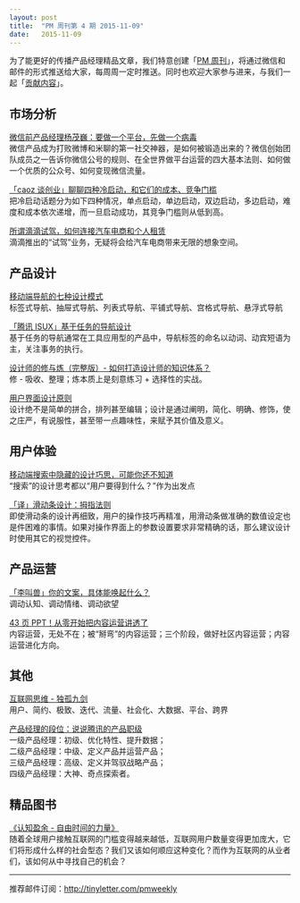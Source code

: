 ```yaml
---
layout: post
title:  "PM 周刊第 4 期 2015-11-09"
date:   2015-11-09
---
```


为了能更好的传播产品经理精品文章，我们特意创建「[PM 周刊](http://pmweekly.com/)」，将通过微信和邮件的形式推送给大家，每周周一定时推送。同时也欢迎大家参与进来，与我们一起「[贡献内容](https://github.com/vincent4j/pmweekly.com/issues/new)」。    

## 市场分析   

[微信前产品经理杨茂巍：要做一个平台，先做一个病毒](http://mp.weixin.qq.com/s?__biz=MjM5NjAyMzcyMA==&mid=401038459&idx=2&sn=514e9d4f8c3da5ee29bbcdff058124b2&scene=1&srcid=1109jrwfINcpdGlyW4wuqkRi&from=groupmessage&isappinstalled=0#wechat_redirect)   
微信产品成为打败微博和米聊的第一社交神器，是如何被锻造出来的？微信创始团队成员之一告诉你微信公号的规则、在全世界做平台运营的四大基本法则、如何做一个优质的公众号、如何变现微信流量。  

[「caoz 谈创业」聊聊四种冷启动，和它们的成本、竞争门槛](http://36kr.com/p/5039331.html)   
把冷启动话题分为如下四种情况，单点启动，单边启动，双边启动，多边启动，难度和成本依次递增，而一旦启动成功，其竞争门槛则从低到高。  

[所谓滴滴试驾，如何连接汽车电商和个人租赁](http://www.woshipm.com/it/222047.html)   
滴滴推出的“试驾”业务，无疑将会给汽车电商带来无限的想象空间。    
      
## 产品设计

[移动端导航的七种设计模式](http://www.ui.cn/detail/73429.html)   
标签式导航、抽屉式导航、列表式导航、平铺式导航、宫格式导航、悬浮式导航    

[「腾讯 ISUX」基于任务的导航设计](http://isux.tencent.com/task-based-navigation.html)  
基于任务的导航通常在工具应用型的产品中，导航标签的命名以动词、动宾短语为主，关注事务的执行。  

[设计师的修与炼（完整版）- 如何打造设计师的知识体系？](http://mp.weixin.qq.com/s?__biz=MzAxNDAxOTcxOQ==&mid=400523722&idx=1&sn=e87da6a641b98c89ca6ef5e7bba2b127&scene=1&srcid=1103drjibGACsEqWhon3gWsL&from=groupmessage&isappinstalled=0#wechat_redirect)    
修 - 吸收、整理；炼本质上是刻意练习 + 选择性的实战。    

[用户界面设计原则](http://mp.weixin.qq.com/s?__biz=MzAxMDcxNDg2Mg==&mid=400600366&idx=1&sn=e09a3c0f1964d8965742e879cae12eef&scene=1&srcid=1109tfhImNFeV0oUwCrenWd6&from=groupmessage&isappinstalled=0#wechat_redirect)   
设计绝不是简单的拼合，排列甚至编辑；设计是通过阐明，简化、明确、修饰，使之庄严，有说服性，甚至带一点趣味性，来赋予其价值及意义。 

## 用户体验

[移动端搜索中隐藏的设计巧思，可能你还不知道](http://mp.weixin.qq.com/s?__biz=MjM5NTQ5MjIyMA==&mid=400839587&idx=1&sn=874ba8c8b145a8324dff412ca3c0003e&scene=1&srcid=1109uDDkhcB7JbH5SYwViBE3&from=groupmessage&isappinstalled=0#wechat_redirect)   
“搜索”的设计思考都以“用户要得到什么？”作为出发点     

[「译」滑动条设计：拇指法则](http://mp.weixin.qq.com/s?__biz=MjM5NjA3ODI3Ng==&mid=400253644&idx=1&sn=07a196e4fe5291de528f67a104f0489f&scene=1&srcid=1109QkpdwhFvOGD06Mug3gFX&from=groupmessage&isappinstalled=0#wechat_redirect)    
即使滑动条的设计再细致，用户的操作技巧再精准，用滑动条做准确的数值设定也是件困难的事情。如果对操作界面上的参数设置要求非常精确的话，那么建议设计时使用其它的视觉控件。   

## 产品运营

[「李叫兽」你的文案，具体能唤起什么？](http://mp.weixin.qq.com/s?__biz=MzA5NTMxOTczOA==&mid=400345774&idx=1&sn=2edb97df6f8b1581cdabbb3716f5e5a4&scene=0#wechat_redirect)  
调动认知、调动情绪、调动欲望   

[43 页 PPT！从零开始把内容运营讲透了](http://mp.weixin.qq.com/s?__biz=MjM5NTQ5MjIyMA==&mid=400809148&idx=1&sn=82db2b7cc98522fcb870426494d7cc29&scene=1&srcid=1109wFeW1nFlueI7YVEtTLSM&from=groupmessage&isappinstalled=0#wechat_redirect)   
内容运营，无处不在；被“掰弯”的内容运营；三个阶段，做好社区内容运营；内容运营进化方向。    

## 其他

[互联网思维 - 独孤九剑](http://mp.weixin.qq.com/s?__biz=MzI1NjA1MzQ1NA==&mid=400042828&idx=1&sn=81c55329ea38bd1286d0facfc66d0237&scene=1&srcid=10312zEUaHHvxFna7ImPfTx7&from=groupmessage&isappinstalled=0#wechat_redirect)    
用户、简约、极致、迭代、流量、社会化、大数据、平台、跨界     

[产品经理的段位：说说腾讯的产品职级](http://mp.weixin.qq.com/s?__biz=MzA4NzA5MzA0OQ==&mid=235960047&idx=2&sn=3efc9f4d7f2fd7eb9c042fe6f68f242f&scene=1&srcid=1105MJ4m8F7cQuxll3tOQSxR&from=groupmessage&isappinstalled=0#wechat_redirect)   
一级产品经理：初级、优化特性、提升数据；   
二级产品经理：中级、定义产品并运营产品；   
三级产品经理：高级、定义并驾驭战略产品；  
四级产品经理：大神、奇点探索者。       
   
## 精品图书  

[《认知盈余 - 自由时间的力量》](http://book.douban.com/subject/7007666/)   
随着全球用户接触互联网的门槛变得越来越低，互联网用户数量变得更加庞大，它们将形成什么样的社会型态？我们又该如何顺应这种变化？而作为互联网的从业者们，该如何从中寻找自己的机会？  

---
推荐邮件订阅：<http://tinyletter.com/pmweekly>  
      
  
 

